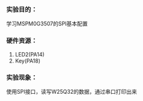 ### 实验目的：

学习MSPM0G3507的SPI基本配置

### 硬件资源：

1. LED2(PA14)
2. Key(PA18)

### 实验现象：

使用SPI接口，读写W25Q32的数据，通过串口打印出来
